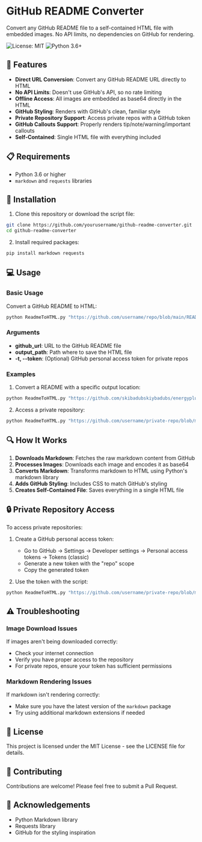 # GitHub README Converter

Convert any GitHub README file to a self-contained HTML file with embedded images. No API limits, no dependencies on GitHub for rendering.

![License: MIT](https://img.shields.io/badge/License-MIT-green.svg)
![Python 3.6+](https://img.shields.io/badge/python-3.6+-blue.svg)

## 🌟 Features

- **Direct URL Conversion**: Convert any GitHub README URL directly to HTML
- **No API Limits**: Doesn't use GitHub's API, so no rate limiting
- **Offline Access**: All images are embedded as base64 directly in the HTML
- **GitHub Styling**: Renders with GitHub's clean, familiar style
- **Private Repository Support**: Access private repos with a GitHub token
- **GitHub Callouts Support**: Properly renders tip/note/warning/important callouts
- **Self-Contained**: Single HTML file with everything included

## 📋 Requirements

- Python 3.6 or higher
- `markdown` and `requests` libraries

## 🚀 Installation

1. Clone this repository or download the script file:
```bash
git clone https://github.com/yourusername/github-readme-converter.git
cd github-readme-converter
```

2. Install required packages:
```bash
pip install markdown requests
```

## 💻 Usage

### Basic Usage

Convert a GitHub README to HTML:

```bash
python ReadmeToHTML.py "https://github.com/username/repo/blob/main/README.md" "output.html"
```

### Arguments

- **github_url**: URL to the GitHub README file
- **output_path**: Path where to save the HTML file
- **-t, --token**: (Optional) GitHub personal access token for private repos

### Examples

1. Convert a README with a specific output location:
```bash
python ReadmeToHTML.py "https://github.com/skibadubskiybadubs/energyplus_multiprocessing/blob/main/readme.md" "C:/Output/energyplus_readme.html"
```

2. Access a private repository:
```bash
python ReadmeToHTML.py "https://github.com/username/private-repo/blob/main/README.md" "output.html" -t YOUR_GITHUB_TOKEN
```

## 🔍 How It Works

1. **Downloads Markdown**: Fetches the raw markdown content from GitHub
2. **Processes Images**: Downloads each image and encodes it as base64
3. **Converts Markdown**: Transforms markdown to HTML using Python's markdown library
4. **Adds GitHub Styling**: Includes CSS to match GitHub's styling
5. **Creates Self-Contained File**: Saves everything in a single HTML file

## 🔒 Private Repository Access

To access private repositories:

1. Create a GitHub personal access token:
   - Go to GitHub → Settings → Developer settings → Personal access tokens → Tokens (classic)
   - Generate a new token with the "repo" scope
   - Copy the generated token

2. Use the token with the script:
```bash
python ReadmeToHTML.py "https://github.com/username/private-repo/blob/main/README.md" "output.html" -t YOUR_GITHUB_TOKEN
```

## ⚠️ Troubleshooting

### Image Download Issues

If images aren't being downloaded correctly:
- Check your internet connection
- Verify you have proper access to the repository
- For private repos, ensure your token has sufficient permissions

### Markdown Rendering Issues

If markdown isn't rendering correctly:
- Make sure you have the latest version of the `markdown` package
- Try using additional markdown extensions if needed

## 📝 License

This project is licensed under the MIT License - see the LICENSE file for details.

## 🤝 Contributing

Contributions are welcome! Please feel free to submit a Pull Request.

## 🙏 Acknowledgements

- Python Markdown library
- Requests library
- GitHub for the styling inspiration
